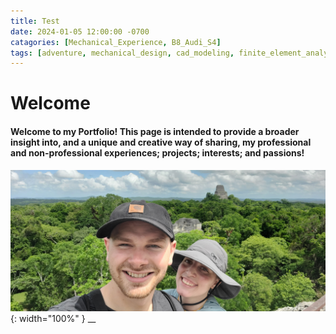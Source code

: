 ```yaml
---
title: Test
date: 2024-01-05 12:00:00 -0700
catagories: [Mechanical_Experience, B8_Audi_S4]
tags: [adventure, mechanical_design, cad_modeling, finite_element_analysis, rapid_prototyping, 3d_printing, product_development, solid_mechanics, thermal_analysis, technical_drawings, robotics, automation, mechatronics, systems_integration, project_management, team_collaboration, sustainable_engineering, manufacturing_processes, material_science, design_optimization, failure_analysis, automotive_engineering, aerospace_engineering, energy_systems, electronics_integration, research_and_development, engineering_software, innovation, problem-solving, engineering_simulations]        #Lower Case
---
```


# Welcome

#### Welcome to my Portfolio! This page is intended to provide a broader insight into, and a unique and creative way of sharing, my professional and non-professional experiences; projects; interests; and passions! 

![testimage](/assets/img/testimage.png) {: width="100%" }
__